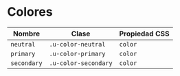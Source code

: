 # Colores

<Preview>
  <template slot="demo">
    <div class="u-color-neutral">Color neutral</div>
    <div class="u-color-primary">Color primary</div>
    <div class="u-color-secondary">Color secondary</div>
  </template>
</Preview>

| Nombre      | Clase                | Propiedad CSS |
|-------------|----------------------|---------------|
| `neutral`   | `.u-color-neutral`   | `color`       |
| `primary`   | `.u-color-primary`   | `color`       |
| `secondary` | `.u-color-secondary` | `color`       |
